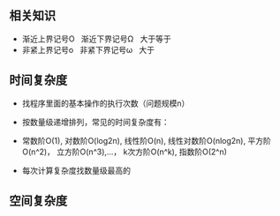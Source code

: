 ## 相关知识
- 渐近上界记号O   渐近下界记号Ω   大于等于
- 非紧上界记号o   非紧下界记号ω   大于

## 时间复杂度
- 找程序里面的基本操作的执行次数（问题规模n）
- 按数量级递增排列，常见的时间复杂度有：
- 常数阶O(1),  对数阶O(log2n),  线性阶O(n),  线性对数阶O(nlog2n),  平方阶O(n^2)， 立方阶O(n^3),...， k次方阶O(n^k), 指数阶O(2^n) 

- 每次计算复杂度找数量级最高的



## 空间复杂度




